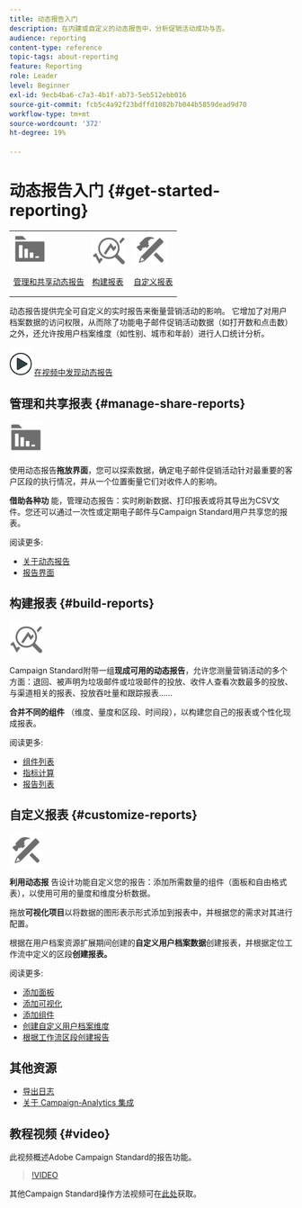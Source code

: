 ```yaml
---
title: 动态报告入门
description: 在内建或自定义的动态报告中，分析促销活动成功与否。
audience: reporting
content-type: reference
topic-tags: about-reporting
feature: Reporting
role: Leader
level: Beginner
exl-id: 9ecb4ba6-c7a3-4b1f-ab73-5eb512ebb016
source-git-commit: fcb5c4a92f23bdffd1082b7b044b5859dead9d70
workflow-type: tm+mt
source-wordcount: '372'
ht-degree: 19%

---
```


# 动态报告入门 {#get-started-reporting}

<table>
<tr>
<td><img src="assets/do-not-localize/icon_manage.svg" width="60px"><p><a href="#manage-share-reports">管理和共享动态报告</a></p></td>
<td><img src="assets/do-not-localize/icon_build.svg" width="60px"><p><a href="#build-reports">构建报表</a></p></td>
<td><img src="assets/do-not-localize/icon_customize.svg" width="60px"><p><a href="#customize-reports">自定义报表</a></p></td></tr>
</table>

动态报告提供完全可自定义的实时报告来衡量营销活动的影响。 它增加了对用户档案数据的访问权限，从而除了功能电子邮件促销活动数据（如打开数和点击数）之外，还允许按用户档案维度（如性别、城市和年龄）进行人口统计分析。

![](assets/do-not-localize/how-to-video.png) [在视频中发现动态报告](#video)

## 管理和共享报表 {#manage-share-reports}

<img src="assets/do-not-localize/icon_manage.svg" width="60px">

使用动态报告&#x200B;**拖放界面**，您可以探索数据，确定电子邮件促销活动针对最重要的客户区段的执行情况，并从一个位置衡量它们对收件人的影响。

**借助各种功** 能，管理动态报告：实时刷新数据、打印报表或将其导出为CSV文件。您还可以通过一次性或定期电子邮件与Campaign Standard用户共享您的报表。

阅读更多:

* [关于动态报告](../../reporting/using/about-dynamic-reports.md)
* [报告界面](../../reporting/using/reporting-interface.md)

## 构建报表 {#build-reports}

<img src="assets/do-not-localize/icon_build.svg" width="60px">

Campaign Standard附带一组&#x200B;**现成可用的动态报告**，允许您测量营销活动的多个方面：退回、被声明为垃圾邮件或垃圾邮件的投放、收件人查看次数最多的投放、与渠道相关的报表、投放吞吐量和跟踪报表……

**合并不同的组件** （维度、量度和区段、时间段），以构建您自己的报表或个性化现成报表。

阅读更多:

* [组件列表](../../reporting/using/list-of-components-.md)
* [指标计算](../../reporting/using/indicator-calculation.md)
* [报告列表](../../reporting/using/defining-the-report-period.md)

## 自定义报表 {#customize-reports}

<img src="assets/do-not-localize/icon_customize.svg" width="60px">

**利用动态报** 告设计功能自定义您的报告：添加所需数量的组件（面板和自由格式表），以使用可用的量度和维度分析数据。

拖放&#x200B;**可视化项目**&#x200B;以将数据的图形表示形式添加到报表中，并根据您的需求对其进行配置。

根据在用户档案资源扩展期间创建的&#x200B;**自定义用户档案数据**&#x200B;创建报表，并根据定位工作流中定义的区段&#x200B;**创建报表。**

阅读更多:

* [添加面板](../../reporting/using/adding-panels.md)
* [添加可视化](../../reporting/using/adding-visualizations.md)
* [添加组件](../../reporting/using/adding-components.md)
* [创建自定义用户档案维度](../../reporting/using/creating-a-custom-profile-dimension.md)
* [根据工作流区段创建报告](../../reporting/using/creating-a-report-workflow-segment.md)

## 其他资源

* [导出日志](../../automating/using/exporting-logs.md)
* [关于 Campaign-Analytics 集成](../../integrating/using/about-campaign-analytics-integration.md)

## 教程视频 {#video}

此视频概述Adobe Campaign Standard的报告功能。

>[!VIDEO](https://video.tv.adobe.com/v/23021?quality=12&captions=eng)

其他Campaign Standard操作方法视频可在[此处](https://experienceleague.adobe.com/docs/campaign-standard-learn/tutorials/overview.html?lang=zh-Hans)获取。

